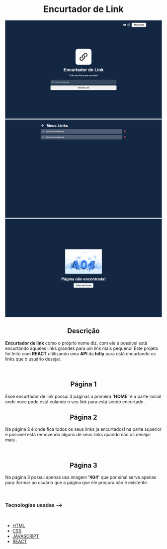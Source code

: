 
<h1 align='center'>Encurtador de Link</h1>

<img src ='./print1.png'>
<img src ='./print2.png'>
<img src ='./print3.png'>

<br/>

<h2 align='center'>Descrição</h2> 

**Encurtador de link** como o próprio nome diz, com ele é possivel está encurtando aqueles links grandes para um link mais pequeno!
Este projeto foi feito com **REACT** ultilizando uma **API** da **bitly** para está encurtando os links que o usuário desejar.

<br/>

<h2 align='center'>Página 1</h2>

 Esse encurtador de link possui 3 páginas a primeira **'HOME'** é a parte inicial onde voce pode está colando o seu link para está sendo encurtado .
<br/>

<h2 align='center'>Página 2</h2>

Na página 2 é onde fica todos os seus links ja encurtados! na parte superior é possivel está removendo alguns de seus links quando não os desejar mais .

<br/>

<h2 align='center'>Página 3</h2>

Na página 3 possui apenas usa imagem **'404'** que por sinal serve apenas para iformar ao usuário que a página que ele procura não é existente .

<br/>

### **Tecnologias usadas** -->
<br/>

- [HTML]()
- [CSS]()
- [JAVASCRIPT]()
- [REACT]()
